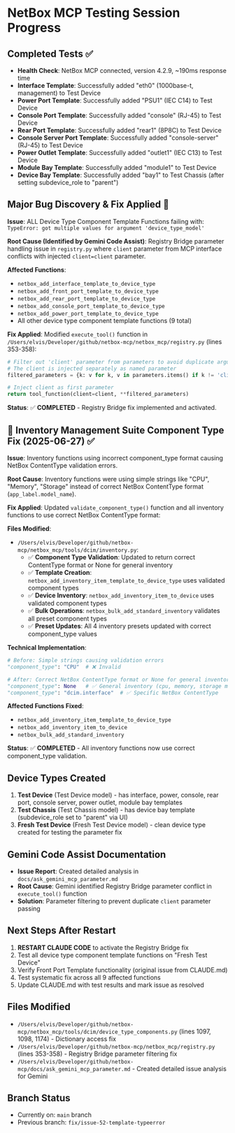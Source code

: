 # NetBox MCP Testing Session Progress

## Completed Tests ✅
- **Health Check**: NetBox MCP connected, version 4.2.9, ~190ms response time
- **Interface Template**: Successfully added "eth0" (1000base-t, management) to Test Device
- **Power Port Template**: Successfully added "PSU1" (IEC C14) to Test Device  
- **Console Port Template**: Successfully added "console" (RJ-45) to Test Device
- **Rear Port Template**: Successfully added "rear1" (8P8C) to Test Device
- **Console Server Port Template**: Successfully added "console-server" (RJ-45) to Test Device
- **Power Outlet Template**: Successfully added "outlet1" (IEC C13) to Test Device
- **Module Bay Template**: Successfully added "module1" to Test Device
- **Device Bay Template**: Successfully added "bay1" to Test Chassis (after setting subdevice_role to "parent")

## Major Bug Discovery & Fix Applied 🔧
**Issue**: ALL Device Type Component Template Functions failing with: `TypeError: got multiple values for argument 'device_type_model'`

**Root Cause (Identified by Gemini Code Assist)**: Registry Bridge parameter handling issue in `registry.py` where `client` parameter from MCP interface conflicts with injected `client=client` parameter.

**Affected Functions**: 
- `netbox_add_interface_template_to_device_type`
- `netbox_add_front_port_template_to_device_type` 
- `netbox_add_rear_port_template_to_device_type`
- `netbox_add_console_port_template_to_device_type`
- `netbox_add_power_port_template_to_device_type`
- All other device type component template functions (9 total)

**Fix Applied**: Modified `execute_tool()` function in `/Users/elvis/Developer/github/netbox-mcp/netbox_mcp/registry.py` (lines 353-358):
```python
# Filter out 'client' parameter from parameters to avoid duplicate argument error
# The client is injected separately as named parameter
filtered_parameters = {k: v for k, v in parameters.items() if k != 'client'}

# Inject client as first parameter
return tool_function(client=client, **filtered_parameters)
```

**Status**: ✅ **COMPLETED** - Registry Bridge fix implemented and activated.

## 🚀 Inventory Management Suite Component Type Fix (2025-06-27) ✅

**Issue**: Inventory functions using incorrect component_type format causing NetBox ContentType validation errors.

**Root Cause**: Inventory functions were using simple strings like "CPU", "Memory", "Storage" instead of correct NetBox ContentType format (`app_label.model_name`).

**Fix Applied**: Updated `validate_component_type()` function and all inventory functions to use correct NetBox ContentType format:

**Files Modified**:
- `/Users/elvis/Developer/github/netbox-mcp/netbox_mcp/tools/dcim/inventory.py`:
  - ✅ **Component Type Validation**: Updated to return correct ContentType format or None for general inventory
  - ✅ **Template Creation**: `netbox_add_inventory_item_template_to_device_type` uses validated component types
  - ✅ **Device Inventory**: `netbox_add_inventory_item_to_device` uses validated component types  
  - ✅ **Bulk Operations**: `netbox_bulk_add_standard_inventory` validates all preset component types
  - ✅ **Preset Updates**: All 4 inventory presets updated with correct component_type values

**Technical Implementation**:
```python
# Before: Simple strings causing validation errors
"component_type": "CPU"  # ❌ Invalid

# After: Correct NetBox ContentType format or None for general inventory
"component_type": None   # ✅ General inventory (cpu, memory, storage map to None)
"component_type": "dcim.interface"  # ✅ Specific NetBox ContentType
```

**Affected Functions Fixed**:
- `netbox_add_inventory_item_template_to_device_type`
- `netbox_add_inventory_item_to_device`  
- `netbox_bulk_add_standard_inventory`

**Status**: ✅ **COMPLETED** - All inventory functions now use correct component_type validation.

## Device Types Created
1. **Test Device** (Test Device model) - has interface, power, console, rear port, console server, power outlet, module bay templates
2. **Test Chassis** (Test Chassis model) - has device bay template (subdevice_role set to "parent" via UI)
3. **Fresh Test Device** (Fresh Test Device model) - clean device type created for testing the parameter fix

## Gemini Code Assist Documentation
- **Issue Report**: Created detailed analysis in `docs/ask_gemini_mcp_parameter.md`
- **Root Cause**: Gemini identified Registry Bridge parameter conflict in `execute_tool()` function
- **Solution**: Parameter filtering to prevent duplicate `client` parameter passing

## Next Steps After Restart
1. **RESTART CLAUDE CODE** to activate the Registry Bridge fix
2. Test all device type component template functions on "Fresh Test Device" 
3. Verify Front Port Template functionality (original issue from CLAUDE.md)
4. Test systematic fix across all 9 affected functions
5. Update CLAUDE.md with test results and mark issue as resolved

## Files Modified
- `/Users/elvis/Developer/github/netbox-mcp/netbox_mcp/tools/dcim/device_type_components.py` (lines 1097, 1098, 1174) - Dictionary access fix
- `/Users/elvis/Developer/github/netbox-mcp/netbox_mcp/registry.py` (lines 353-358) - Registry Bridge parameter filtering fix
- `/Users/elvis/Developer/github/netbox-mcp/docs/ask_gemini_mcp_parameter.md` - Created detailed issue analysis for Gemini

## Branch Status
- Currently on: `main` branch
- Previous branch: `fix/issue-52-template-typeerror`